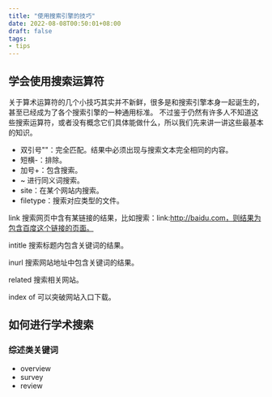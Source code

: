 ```yaml
---
title: "使用搜索引擎的技巧"
date: 2022-08-08T00:50:01+08:00
draft: false
tags:
- tips
---
```


## 学会使用搜索运算符

关于算术运算符的几个小技巧其实并不新鲜，很多是和搜索引擎本身一起诞生的，甚至已经成为了各个搜索引擎的一种通用标准。
不过鉴于仍然有许多人不知道这些搜索运算符，或者没有概念它们具体能做什么，所以我们先来讲一讲这些最基本的知识。

- 双引号""：完全匹配。结果中必须出现与搜索文本完全相同的内容。
- 短横-：排除。
- 加号+：包含搜索。
- ~ 进行同义词搜索。
- site：在某个网站内搜索。
- filetype：搜索对应类型的文件。

link 搜索网页中含有某链接的结果，比如搜索：link:http://baidu.com，则结果为包含百度这个链接的页面。

intitle 搜索标题内包含关键词的结果。

inurl 搜索网站地址中包含关键词的结果。

related 搜索相关网站。

index of 可以突破网站入口下载。

## 如何进行学术搜索

### 综述类关键词

- overview
- survey
- review